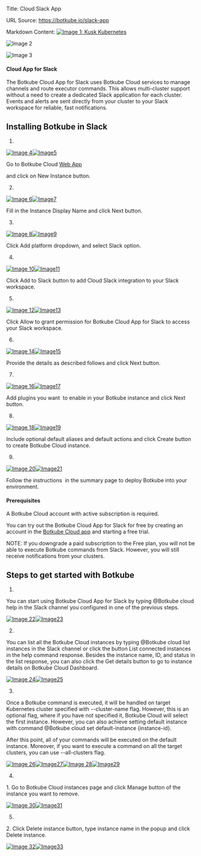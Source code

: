 Title: Cloud Slack App

URL Source: https://botkube.io/slack-app

Markdown Content:
[![Image 1: Kusk Kubernetes](https://assets-global.website-files.com/633705de6adaa38599d8e258/6338148fa3f8a509639804fa_botkube-logo.svg)](https://botkube.io/)

![Image 2](https://assets-global.website-files.com/633705de6adaa38599d8e258/64e8e512edbae7755379b2fe_bk-slack-logo-hero-bg.webp)

![Image 3](https://assets-global.website-files.com/633705de6adaa38599d8e258/6500bcab958c3be57a5523a5_slack-logo-color.svg)

#### Cloud App for Slack

The Botkube Cloud App for Slack uses Botkube Cloud services to manage channels and route executor commands. This allows multi-cluster support without a need to create a dedicated Slack application for each cluster. Events and alerts are sent directly from your cluster to your Slack workspace for reliable, fast notifications.

Installing Botkube in Slack
---------------------------

1.

[![Image 4](https://assets-global.website-files.com/633705de6adaa38599d8e258/6500c008d898dab566f70d85_install-1.svg)![Image5](https://assets-global.website-files.com/633705de6adaa38599d8e258/650214f73dc8a48ae4075f8f_magnifier.svg)](#)

Go to Botkube Cloud [Web App](https://app.botkube.io/)

and click on New Instance button.

2.

[![Image 6](https://assets-global.website-files.com/633705de6adaa38599d8e258/6500c1702080a8b5a26efb6d_install-2.svg)![Image7](https://assets-global.website-files.com/633705de6adaa38599d8e258/650214f73dc8a48ae4075f8f_magnifier.svg)](#)

Fill in the Instance Display Name and click Next button.

3.

[![Image 8](https://assets-global.website-files.com/633705de6adaa38599d8e258/6500c17b5527fae1a4c5bc57_install-3.svg)![Image9](https://assets-global.website-files.com/633705de6adaa38599d8e258/650214f73dc8a48ae4075f8f_magnifier.svg)](#)

Click Add platform dropdown, and select Slack option.

4.

[![Image 10](https://assets-global.website-files.com/633705de6adaa38599d8e258/6500c191387a00b2b474e1b3_install-5.svg)![Image11](https://assets-global.website-files.com/633705de6adaa38599d8e258/650214f73dc8a48ae4075f8f_magnifier.svg)](#)

Click Add to Slack button to add Cloud Slack integration to your Slack workspace.

5.

[![Image 12](https://assets-global.website-files.com/633705de6adaa38599d8e258/6500c4fab232b58125653577_install-6.svg)![Image13](https://assets-global.website-files.com/633705de6adaa38599d8e258/650214f73dc8a48ae4075f8f_magnifier.svg)](#)

Click Allow to grant permission for Botkube Cloud App for Slack to access your Slack workspace.

6.

[![Image 14](https://assets-global.website-files.com/633705de6adaa38599d8e258/6500c505324fd1b24eeb1ab6_install-7.svg)![Image15](https://assets-global.website-files.com/633705de6adaa38599d8e258/650214f73dc8a48ae4075f8f_magnifier.svg)](#)

Provide the details as described follows and click Next button.

7.

[![Image 16](https://assets-global.website-files.com/633705de6adaa38599d8e258/6500c510d21725cf9c03a0c9_install-8.svg)![Image17](https://assets-global.website-files.com/633705de6adaa38599d8e258/650214f73dc8a48ae4075f8f_magnifier.svg)](#)

Add plugins you want  to enable in your Botkube instance and click Next button.

8.

[![Image 18](https://assets-global.website-files.com/633705de6adaa38599d8e258/6500c51cd898dab566fcb743_install-9.svg)![Image19](https://assets-global.website-files.com/633705de6adaa38599d8e258/650214f73dc8a48ae4075f8f_magnifier.svg)](#)

Include optional default aliases and default actions and click Create button to create Botkube Cloud instance.

9.

[![Image 20](https://assets-global.website-files.com/633705de6adaa38599d8e258/6500c528a593ecc0b3dcfa98_install-10.svg)![Image21](https://assets-global.website-files.com/633705de6adaa38599d8e258/650214f73dc8a48ae4075f8f_magnifier.svg)](#)

Follow the instructions  in the summary page to deploy Botkube into your environment.

#### Prerequisites

A Botkube Cloud account with active subscription is required.

You can try out the Botkube Cloud App for Slack for free by creating an account in the [Botkube Cloud app](https://app.botkube.io/) and starting a free trial.

NOTE: If you downgrade a paid subscription to the Free plan, you will not be able to execute Botkube commands from Slack. However, you will still receive notifications from your clusters.

Steps to get started with Botkube
---------------------------------

1.

You can start using Botkube Cloud App for Slack by typing @Botkube cloud help in the Slack channel you configured in one of the previous steps.

[![Image 22](https://assets-global.website-files.com/633705de6adaa38599d8e258/650b312e6823f3bf4930026a_step1-cloud-help_pr.svg)![Image23](https://assets-global.website-files.com/633705de6adaa38599d8e258/650214f73dc8a48ae4075f8f_magnifier.svg)](#)

2.

You can list all the Botkube Cloud instances by typing @Botkube cloud list instances in the Slack channel or click the button List connected instances in the help command response. Besides the instance name, ID, and status in the list response, you can also click the Get details button to go to instance details on Botkube Cloud Dashboard.

[![Image 24](https://assets-global.website-files.com/633705de6adaa38599d8e258/650b321b09f2a16899841a41_step2-cloud-instance_pr.svg)![Image25](https://assets-global.website-files.com/633705de6adaa38599d8e258/650214f73dc8a48ae4075f8f_magnifier.svg)](#)

3.

Once a Botkube command is executed, it will be handled on target Kubernetes cluster specified with \--cluster-name flag. However, this is an optional flag, where if you have not specified it, Botkube Cloud will select the first instance. However, you can also achieve setting default instance with command @Botkube cloud set default-instance {instance-id}.

After this point, all of your commands will be executed on the default instance. Moreover, if you want to execute a command on all the target clusters, you can use \--all-clusters flag.

[![Image 26](https://assets-global.website-files.com/633705de6adaa38599d8e258/650b3312250c2fba277c8242_step3-cloud-set-default_pr.svg)![Image27](https://assets-global.website-files.com/633705de6adaa38599d8e258/650214f73dc8a48ae4075f8f_magnifier.svg)](#)[![Image 28](https://assets-global.website-files.com/633705de6adaa38599d8e258/650b338d0d105309da63525e_step3-5-cloud-command-all-clusters_pr.svg)![Image29](https://assets-global.website-files.com/633705de6adaa38599d8e258/650214f73dc8a48ae4075f8f_magnifier.svg)](#)

4.

1\. Go to Botkube Cloud instances page and click Manage button of the instance you want to remove.

[![Image 30](https://assets-global.website-files.com/633705de6adaa38599d8e258/650b3581864c2eaa967f7417_step4-cloud_list_manage_pr.svg)![Image31](https://assets-global.website-files.com/633705de6adaa38599d8e258/650214f73dc8a48ae4075f8f_magnifier.svg)](#)

5.

2\. Click Delete instance button, type instance name in the popup and click Delete instance.

[![Image 32](https://assets-global.website-files.com/633705de6adaa38599d8e258/650b35df6390bea044f2eb3b_step5-cloud_delete_pr.svg)![Image33](https://assets-global.website-files.com/633705de6adaa38599d8e258/650214f73dc8a48ae4075f8f_magnifier.svg)](#)
